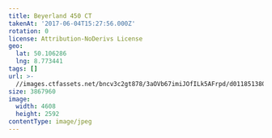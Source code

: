```yaml
---
title: Beyerland 450 CT
takenAt: '2017-06-04T15:27:56.000Z'
rotation: 0
license: Attribution-NoDerivs License
geo:
  lat: 50.106286
  lng: 8.773441
tags: []
url: >-
  //images.ctfassets.net/bncv3c2gt878/3aOVb67imiJOfILk5AFrpd/d011851380386da5726fd61d04d066eb/beyerland-450-ct_34964247981_o
size: 3867960
image:
  width: 4608
  height: 2592
contentType: image/jpeg
---
```


